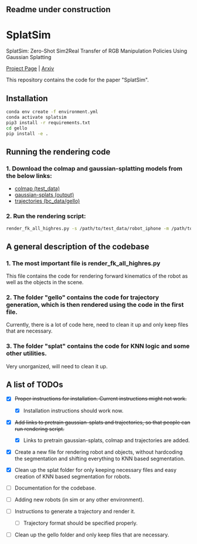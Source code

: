 ## Readme under construction
# SplatSim
SplatSim: Zero-Shot Sim2Real Transfer of RGB Manipulation Policies Using Gaussian Splatting

[Project Page](https://splatsim.github.io) | [Arxiv](https://arxiv.org/abs/2409.10161)



This repository contains the code for the paper "SplatSim". 

## Installation

```bash
conda env create -f environment.yml
conda activate splatsim
pip3 install -r requirements.txt
cd gello
pip install -e .
```

## Running the rendering code 
### 1. Download the colmap and gaussian-splatting models from the below links:
- [colmap (test_data)](https://drive.google.com/file/d/14D3fFtaPX4GBe9dSJLKAIvUYlgK7fUxS/view?usp=sharing)
- [gaussian-splats (output)](https://drive.google.com/file/d/1rAUkf7l2ZZqG1Bm3ih6cAO5HCd9dSTO-/view?usp=sharing)
- [trajectories (bc_data/gello)](https://drive.google.com/file/d/1NhSBNYMi51hETAspk6vN7F-Ih1134_lt/view?usp=sharing)

### 2. Run the rendering script:

```bash
render_fk_all_highres.py -s /path/to/test_data/robot_iphone -m /path/to/output/robot_iphone --objects plastic_apple --traj_folder /path/to/bc_data/gello
```

## A general description of the codebase

### 1. The most important file is render_fk_all_highres.py

This file contains the code for rendering forward kinematics of the robot as well as the objects in the scene. 

### 2. The folder "gello" contains the code for trajectory generation, which is then rendered using the code in the first file. 

Currently, there is a lot of code here, need to clean it up and only keep files that are necessary. 

### 3. The folder "splat" contains the code for KNN logic and some other utilities.

Very unorganized, will need to clean it up. 



## A list of TODOs

- [x] ~~Proper instructions for installation. Current instructions might not work.~~
    - [x] Installation instructions should work now.
- [x] ~~Add links to pretrain gaussian-splats and trajectories, so that people can run rendering script.~~
    - [x] Links to pretrain gaussian-splats, colmap and trajectories are added.
- [x] Create a new file for rendering robot and objects, without hardcoding the segmentation and shifting everything to KNN based segmentation.
- [x] Clean up the splat folder for only keeping necessary files and easy creation of KNN based segmentation for robots.
- [ ] Documentation for the codebase.
- [ ] Adding new robots (in sim or any other environment).
- [ ] Instructions to generate a trajectory and render it. 
    - [ ] Trajectory format should be specified properly.
- [ ] Clean up the gello folder and only keep files that are necessary. 
 